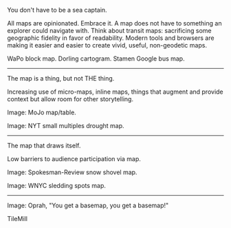 You don't have to be a sea captain.

All maps are opinionated. Embrace it. A map does not have to something an explorer could navigate with. Think about transit maps: sacrificing some geographic fidelity in favor of readability. Modern tools and browsers are making it easier and easier to create vivid, useful, non-geodetic maps.

WaPo block map.  Dorling cartogram.  Stamen Google bus map.

---

The map is a thing, but not THE thing.

Increasing use of micro-maps, inline maps, things that augment and provide context but allow room for other storytelling.

Image: MoJo map/table.

Image: NYT small multiples drought map.

---

The map that draws itself.

Low barriers to audience participation via map.

Image: Spokesman-Review snow shovel map.

Image: WNYC sledding spots map.

---

Image: Oprah, "You get a basemap, you get a basemap!"

TileMill